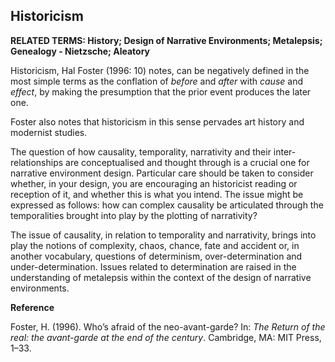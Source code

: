 ## Historicism

**RELATED TERMS: History; Design of Narrative Environments; Metalepsis; Genealogy - Nietzsche; Aleatory**

Historicism, Hal Foster (1996: 10) notes, can be negatively defined in the most simple terms as the conflation of _before_ and _after_ with _cause_ and _effect_, by making the presumption that the prior event produces the later one.

Foster also notes that historicism in this sense pervades art history and modernist studies.

The question of how causality, temporality, narrativity and their inter-relationships are conceptualised and thought through is a crucial one for narrative environment design. Particular care should be taken to consider whether, in your design, you are encouraging an historicist reading or reception of it, and whether this is what you intend. The issue might be expressed as follows: how can complex causality be articulated through the temporalities brought into play by the plotting of narrativity?

The issue of causality, in relation to temporality and narrativity, brings into play the notions of complexity, chaos, chance, fate and accident or, in another vocabulary, questions of determinism, over-determination and under-determination. Issues related to determination are raised in the understanding of metalepsis within the context of the design of narrative environments.

**Reference**

Foster, H. (1996). Who’s afraid of the neo-avant-garde? In: _The Return of the real: the avant-garde at the end of the century_. Cambridge, MA: MIT Press, 1–33.
